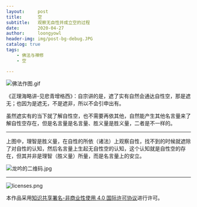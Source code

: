 ```yaml
---
layout:     post
title:      空
subtitle:   观察无自性并成立空的过程
date:       2020-04-27
author:     loongyowl
header-img: img/post-bg-debug.JPG
catalog: true
tags:
    - 佛法与禅修
    - 空

---
```




![佛法作图.gif](https://wg.isdot.net/api/un/img?key=user-upload/12123870/c935456d667dc514.gif)

《正理海略讲-见悲青增格西》：自宗讲的是，遮了实有自然会通达自性空，那是遮无；也因为是遮无，不是遮非，所以不会引申出有。

虽然遮实有的当下就了解自性空，也不需要再依其他，自然能产生其他名言量来了解自性空存在，但是名言量是名言量、胜义量是胜义量，二者是不一样的。

----



上图中，理智是胜义量，在自性的所依（诸法）上观察自性，找不到的时候就遮除了对自性的认知，然后名言量上生起无自性空的认知，这个认知就是自性空的存在，但其并非是理智（胜义量）所量，而是名言量上的安立。



![龙吟的二维码.jpg](https://wg.isdot.net/api/un/img?key=user-upload/12123870/c93f436334fef4a1.jpg)

----

![licenses.png](https://wg.isdot.net/api/un/img?key=user-upload/12123870/d07ca65285ba7ca1.png)

本作品采用<a rel="license" href="http://creativecommons.org/licenses/by-nc/4.0/">知识共享署名-非商业性使用 4.0 国际许可协议</a>进行许可。